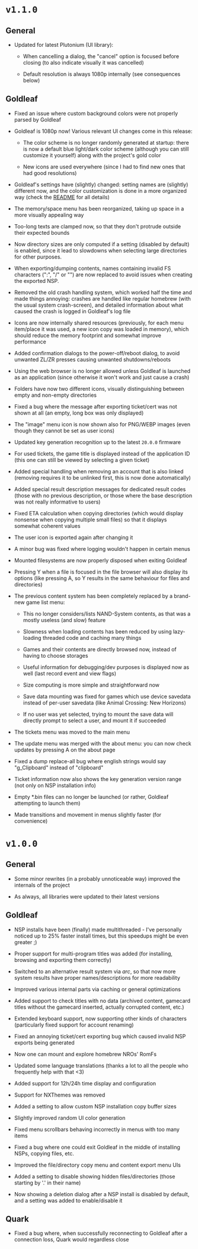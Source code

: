 # `v1.1.0`

## General

- Updated for latest Plutonium (UI library):

  - When cancelling a dialog, the "cancel" option is focused before closing (to also indicate visually it was cancelled)

  - Default resolution is always 1080p internally (see consequences below)

## Goldleaf

- Fixed an issue where custom background colors were not properly parsed by Goldleaf

- Goldleaf is 1080p now! Various relevant UI changes come in this release:

  - The color scheme is no longer randomly generated at startup: there is now a default blue light/dark color scheme (although you can still customize it yourself) along with the project's gold color

  - New icons are used everywhere (since I had to find new ones that had good resolutions)

- Goldleaf's settings have (slightly) changed: setting names are (slightly) different now, and the color customization is done in a more organized way (check the [README](README.md) for all details)

- The memory/space menu has been reorganized, taking up space in a more visually appealing way

- Too-long texts are clamped now, so that they don't protrude outside their expected bounds

- Now directory sizes are only computed if a setting (disabled by default) is enabled, since it lead to slowdowns when selecting large directories for other purposes.

- When exporting/dumping contents, names containing invalid FS characters (":", "/" or "\") are now replaced to avoid issues when creating the exported NSP.

- Removed the old crash handling system, which worked half the time and made things annoying: crashes are handled like regular homebrew (with the usual system crash-screen), and detailed information about what caused the crash is logged in Goldleaf's log file

- Icons are now internally shared resources (previously, for each menu item/place it was used, a new icon copy was loaded in memory), which should reduce the memory footprint and somewhat improve performance

- Added confirmation dialogs to the power-off/reboot dialog, to avoid unwanted ZL/ZR presses causing unwanted shutdowns/reboots

- Using the web browser is no longer allowed unless Goldleaf is launched as an application (since otherwise it won't work and just cause a crash)

- Folders have now two different icons, visually distinguishing between empty and non-empty directories

- Fixed a bug where the message after exporting ticket/cert was not shown at all (an empty, long box was only displayed)

- The "image" menu icon is now shown also for PNG/WEBP images (even though they cannot be set as user icons)

- Updated key generation recognition up to the latest `20.0.0` firmware

- For used tickets, the game title is displayed instead of the application ID (this one can still be viewed by selecting a given ticket)

- Added special handling when removing an account that is also linked (removing requires it to be unlinked first, this is now done automatically)

- Added special result description messages for dedicated result codes (those with no previous description, or those where the base description was not really informative to users)

- Fixed ETA calculation when copying directories (which would display nonsense when copying multiple small files) so that it displays somewhat coherent values

- The user icon is exported again after changing it

- A minor bug was fixed where logging wouldn't happen in certain menus

- Mounted filesystems are now properly disposed when exiting Goldleaf

- Pressing Y when a file is focused in the file browser will also display its options (like pressing A, so Y results in the same behaviour for files and directories)

- The previous content system has been completely replaced by a brand-new game list menu:

  - This no longer considers/lists NAND-System contents, as that was a mostly useless (and slow) feature

  - Slowness when loading contents has been reduced by using lazy-loading threaded code and caching many things

  - Games and their contents are directly browsed now, instead of having to choose storages

  - Useful information for debugging/dev purposes is displayed now as well (last record event and view flags)

  - Size computing is more simple and straightforward now

  - Save data mounting was fixed for games which use device savedata instead of per-user savedata (like Animal Crossing: New Horizons)

  - If no user was yet selected, trying to mount the save data will directly prompt to select a user, and mount it if succeeded

- The tickets menu was moved to the main menu

- The update menu was merged with the about menu: you can now check updates by pressing A on the about page

- Fixed a dump replace-all bug where english strings would say "g_Clipboard" instead of "clipboard"

- Ticket information now also shows the key generation version range (not only on NSP installation info)

- Empty *.bin files can no longer be launched (or rather, Goldleaf attempting to launch them)

- Made transitions and movement in menus slightly faster (for convenience)

# `v1.0.0`

## General

- Some minor rewrites (in a probably unnoticeable way) improved the internals of the project

- As always, all libraries were updated to their latest versions

## Goldleaf

- NSP installs have been (finally) made multithreaded - I've personally noticed up to 25% faster install times, but this speedups might be even greater ;)

- Proper support for multi-program titles was added (for installing, browsing and exporting them correctly)

- Switched to an alternative result system via *arc*, so that now more system results have proper names/descriptions for more readability

- Improved various internal parts via caching or general optimizations

- Added support to check titles with no data (archived content, gamecard titles without the gamecard inserted, actually corrupted content, etc.)

- Extended keyboard support, now supporting other kinds of characters (particularly fixed support for account renaming)

- Fixed an annoying ticket/cert exporting bug which caused invalid NSP exports being generated

- Now one can mount and explore homebrew NROs' RomFs

- Updated some language translations (thanks a lot to all the people who frequently help with that <3)

- Added support for 12h/24h time display and configuration

- Support for NXThemes was removed

- Added a setting to allow custom NSP installation copy buffer sizes

- Slightly improved random UI color generation

- Fixed menu scrollbars behaving incorrectly in menus with too many items

- Fixed a bug where one could exit Goldleaf in the middle of installing NSPs, copying files, etc.

- Improved the file/directory copy menu and content export menu UIs

- Added a setting to disable showing hidden files/directories (those starting by '.' in their name)

- Now showing a deletion dialog after a NSP install is disabled by default, and a setting was added to enable/disable it

## Quark

- Fixed a bug where, when successfully reconnecting to Goldleaf after a connection loss, Quark would regardless close
